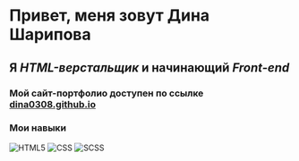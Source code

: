 # Привет, меня зовут **Дина Шарипова** 
## Я *HTML-верстальщик* и начинающий *Front-end*
### Мой сайт-портфолио доступен по ссылке [dina0308.github.io](https://dina0308.github.io)
### Мои навыки
![HTML5](https://img.shields.io/badge/-HTML-090909?style=for-the-badge&logo=HTML5)
![CSS](https://img.shields.io/badge/-CSS-090909?style=for-the-badge&logo=CSS)
![SCSS](https://img.shields.io/badge/-SCSS-090909?style=for-the-badge&logo=SCSS)
